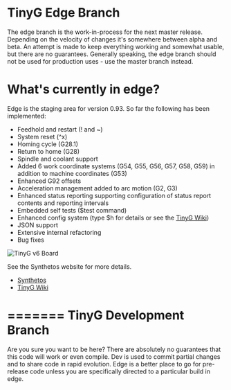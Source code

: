 TinyG Edge Branch
========
The edge branch is the work-in-process for the next master release. 
Depending on the velocity of changes it's somewhere between alpha and beta. 
An attempt is made to keep everything working and somewhat usable, but there are no guarantees. 
Generally speaking, the edge branch should not be used for production uses - use the master branch instead.

What's currently in edge?
========
Edge is the staging area for version 0.93. So far the following has been implemented:

* Feedhold and restart (! and ~)
* System reset (^x)
* Homing cycle (G28.1)
* Return to home (G28)
* Spindle and coolant support
* Added 6 work coordinate systems (G54, G55, G56, G57, G58, G59) in addition to machine coordinates (G53)
* Enhanced G92 offsets
* Acceleration management added to arc motion (G2, G3)
* Enhanced status reporting supporting configuration of status report contents and reporting intervals
* Embedded self tests ($test command)
* Enhanced config system (type $h for details or see the [TinyG Wiki](http://www.synthetos.com/wiki/index.php?title=Projects:TinyG))
* JSON support
* Extensive internal refactoring
* Bug fixes

![TinyG v6 Board](http://farm7.staticflickr.com/6080/6138119387_c6301797dd.jpg)

See the Synthetos website for more details.

* [Synthetos](https://www.synthetos.com/)
* [TinyG Wiki](http://www.synthetos.com/wiki/index.php?title=Projects:TinyG)

=======
TinyG Development Branch
========
Are you sure you want to be here? There are absolutely no guarantees that this code will work or even compile.
Dev is used to commit partial changes and to share code in rapid evolution. 
Edge is a better place to go for pre-release code unless you are specifically directed to a particular build in edge.

